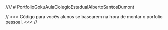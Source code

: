 //// # PortfolioGokuAulaColegioEstadualAlbertoSantosDumont

// >>> Código para vocês alunos se basearem na hora de montar o porfolio pessoal. <<< //

